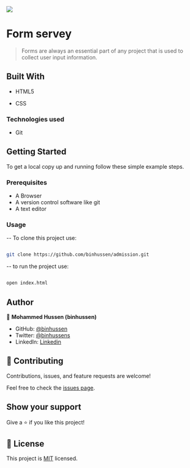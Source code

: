 <!-- @format -->

![](https://img.shields.io/badge/Microverse-blueviolet)

# Form servey

> Forms are always an essential part of any project that is used to collect user input information.

## Built With

- HTML5

- CSS

### Technologies used

- Git

## Getting Started

To get a local copy up and running follow these simple example steps.

### Prerequisites

- A Browser
- A version control software like git
- A text editor

### Usage

-- To clone this project use:

```bash

git clone https://github.com/binhussen/admission.git

```

-- to run the project use:

```bash

open index.html

```

## Author

👤 **Mohammed Hussen (binhussen)**

- GitHub: [@binhussen](https://github.com/binhussen)
- Twitter: [@binhussens](https://twitter.com/binhussens)
- LinkedIn: [Linkedin](https://www.linkedin.com/in/binhussen/)

## 🤝 Contributing

Contributions, issues, and feature requests are welcome!

Feel free to check the [issues page](../../issues/).

## Show your support

Give a ⭐️ if you like this project!

## 📝 License

This project is [MIT](./MIT.md) licensed.
